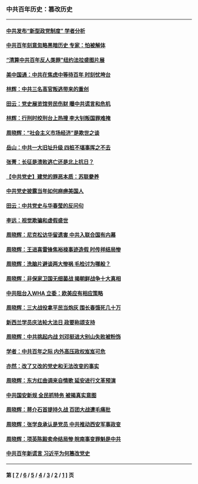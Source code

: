 ### 中共百年历史：篡改历史
---
#### [中共发布“新型政党制度” 学者分析](../../pages/nf1176115/n13056354.md?07020430) 
#### [中共百年刻意忽略黑暗历史 专家：怕被解体](../../pages/nf1176115/n13056056.md?07020430) 
#### [“清算中共百年反人类罪”纽约法拉盛图片展](../../pages/nf1176115/n13052220.md?07020430) 
#### [美中国通：中共在焦虑中等待百年 时刻忧垮台](../../pages/nf1176115/n13048820.md?07020430) 
#### [林辉：中共三名高官叛逃带来的重创](../../pages/nf1176115/n13035206.md?07020430) 
#### [田云：党史展览馆劳民伤财 曝中共谎言和危机](../../pages/nf1176115/n13033900.md?07020430) 
#### [林辉：行刑时绞刑台上热搜 李大钊叛国罪难掩](../../pages/nf1176115/n13031965.md?07020430) 
#### [周晓辉：“社会主义市场经济”是欺世之谈](../../pages/nf1176115/n13024090.md?07020430) 
#### [岳山：中共一大旧址升级 四桩不堪事挥之不去](../../pages/nf1176115/n13021697.md?07020430) 
#### [张菁：长征是溃败逃亡还是北上抗日？](../../pages/nf1176115/n13020585.md?07020430) 
#### [【中共党史】建党的罪恶本质：苏联豢养](../../pages/nf1176115/n13011888.md?07020430) 
#### [中共党史披露当年如何麻痹美国人](../../pages/nf1176115/n12966400.md?07020430) 
#### [田云：中共党史与华春莹的反问句](../../pages/nf1176115/n12765178.md?07020430) 
#### [李远：视觉欺骗和虚假盛世](../../pages/nf1176115/n12993376.md?07020430) 
#### [周晓辉：尼克松访华留遗害 中共入联合国有内幕](../../pages/nf1176115/n12991422.md?07020430) 
#### [周晓辉：王进喜雷锋焦裕禄事迹造假 时传祥结局惨](../../pages/nf1176115/n12985497.md?07020430) 
#### [周晓辉：洗脑片避谈两大惨祸 毛检讨为哪般？](../../pages/nf1176115/n12971285.md?07020430) 
#### [周晓辉：非保家卫国无细菌战 揭朝鲜战争十大真相](../../pages/nf1176115/n12954161.md?07020430) 
#### [中共阻台入WHA 立委：欧美应有相应策略](../../pages/nf1176115/n12939343.md?07020430) 
#### [周晓辉：三大战役拿平民当炮灰 围长春饿死几十万](../../pages/nf1176115/n12934921.md?07020430) 
#### [新西兰学员庆法轮大法日 政要称颂支持](../../pages/nf1176115/n12932715.md?07020430) 
#### [周晓辉：中共挑起内战 刘邓挺进大别山失败被粉饰](../../pages/nf1176115/n12929004.md?07020430) 
#### [学者：中共百年之际 内外高压政权岌岌可危](../../pages/nf1176115/n12925426.md?07020430) 
#### [亦然：改了又改的党史和无法改变的事实](../../pages/nf1176115/n12919443.md?07020430) 
#### [周晓辉：东方红曲调来自情歌 延安进行文革预演](../../pages/nf1176115/n12914429.md?07020430) 
#### [中共国安新规 全民抓特务 被揭真实意图](../../pages/nf1176115/n12911615.md?07020430) 
#### [周晓辉：蒋介石首提持久战 百团大战遭毛痛批](../../pages/nf1176115/n12909231.md?07020430) 
#### [周晓辉：张学良承认是党员 中共推动西安军事政变](../../pages/nf1176115/n12903066.md?07020430) 
#### [周晓辉：项英陈毅卖命结局惨 皖南事变罪魁是中共](../../pages/nf1176115/n12898534.md?07020430) 
#### [中共百年新谎言 习近平为何篡改党史](../../pages/nf1176115/n12895950.md?07020430) 

---
#### 第 [ [7](./7.md?07020430) / [6](./6.md?07020430) / [5](./5.md?07020430) / [4](./4.md?07020430) / [3](./3.md?07020430) / [2](./2.md?07020430) / [1](./1.md?07020430) ] 页
